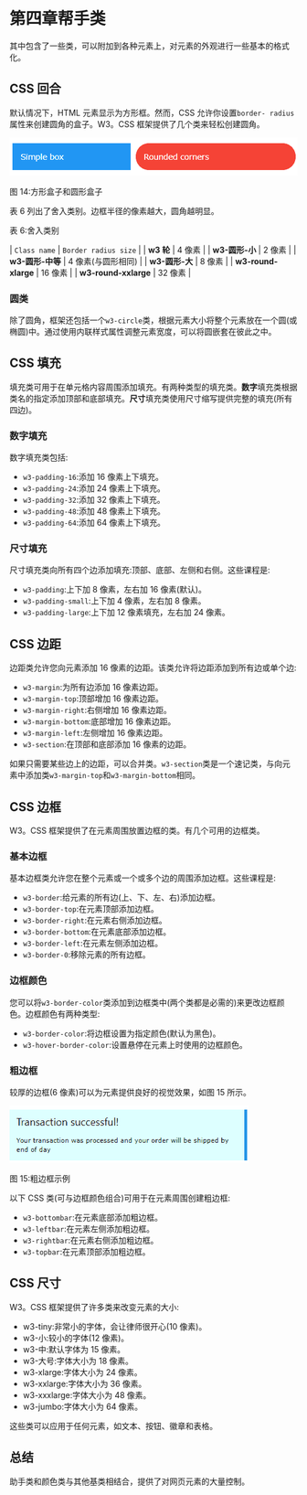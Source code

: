 # 第四章帮手类

其中包含了一些类，可以附加到各种元素上，对元素的外观进行一些基本的格式化。

## CSS 回合

默认情况下，HTML 元素显示为方形框。然而，CSS 允许你设置`border- radius`属性来创建圆角的盒子。W3。CSS 框架提供了几个类来轻松创建圆角。

![](img/image016.png)

图 14:方形盒子和圆形盒子

表 6 列出了舍入类别。边框半径的像素越大，圆角越明显。

表 6:舍入类别

| `Class name` | `Border radius size` |
| **w3 轮** | 4 像素 |
| **w3-圆形-小** | 2 像素 |
| **w3-圆形-中等** | 4 像素(与圆形相同) |
| **w3-圆形-大** | 8 像素 |
| **w3-round-xlarge** | 16 像素 |
| **w3-round-xxlarge** | 32 像素 |

### 圆类

除了圆角，框架还包括一个`w3-circle`类，根据元素大小将整个元素放在一个圆(或椭圆)中。通过使用内联样式属性调整元素宽度，可以将圆嵌套在彼此之中。

## CSS 填充

填充类可用于在单元格内容周围添加填充。有两种类型的填充类。**数字**填充类根据类名的指定添加顶部和底部填充。**尺寸**填充类使用尺寸缩写提供完整的填充(所有四边)。

### 数字填充

数字填充类包括:

*   `w3-padding-16`:添加 16 像素上下填充。
*   `w3-padding-24`:添加 24 像素上下填充。
*   `w3-padding-32`:添加 32 像素上下填充。
*   `w3-padding-48`:添加 48 像素上下填充。
*   `w3-padding-64`:添加 64 像素上下填充。

### 尺寸填充

尺寸填充类向所有四个边添加填充:顶部、底部、左侧和右侧。这些课程是:

*   `w3-padding`:上下加 8 像素，左右加 16 像素(默认)。
*   `w3-padding-small`:上下加 4 像素，左右加 8 像素。
*   `w3-padding-large`:上下加 12 像素填充，左右加 24 像素。

## CSS 边距

边距类允许您向元素添加 16 像素的边距。该类允许将边距添加到所有边或单个边:

*   `w3-margin`:为所有边添加 16 像素边距。
*   `w3-margin-top`:顶部增加 16 像素边距。
*   `w3-margin-right`:右侧增加 16 像素边距。
*   `w3-margin-bottom`:底部增加 16 像素边距。
*   `w3-margin-left`:左侧增加 16 像素边距。
*   `w3-section`:在顶部和底部添加 16 像素的边距。

如果只需要某些边上的边距，可以合并类。`w3-section`类是一个速记类，与向元素中添加类`w3-margin-top`和`w3-margin-bottom`相同。

## CSS 边框

W3。CSS 框架提供了在元素周围放置边框的类。有几个可用的边框类。

### 基本边框

基本边框类允许您在整个元素或一个或多个边的周围添加边框。这些课程是:

*   `w3-border`:给元素的所有边(上、下、左、右)添加边框。
*   `w3-border-top`:在元素顶部添加边框。
*   `w3-border-right`:在元素右侧添加边框。
*   `w3-border-bottom`:在元素底部添加边框。
*   `w3-border-left`:在元素左侧添加边框。
*   `w3-border-0`:移除元素的所有边框。

### 边框颜色

您可以将`w3-border-color`类添加到边框类中(两个类都是必需的)来更改边框颜色。边框颜色有两种类型:

*   `w3-border-color`:将边框设置为指定颜色(默认为黑色)。
*   `w3-hover-border-color`:设置悬停在元素上时使用的边框颜色。

### 粗边框

较厚的边框(6 像素)可以为元素提供良好的视觉效果，如图 15 所示。

![](img/image017.png)

图 15:粗边框示例

以下 CSS 类(可与边框颜色组合)可用于在元素周围创建粗边框:

*   `w3-bottombar`:在元素底部添加粗边框。
*   `w3-leftbar`:在元素左侧添加粗边框。
*   `w3-rightbar`:在元素右侧添加粗边框。
*   `w3-topbar`:在元素顶部添加粗边框。

## CSS 尺寸

W3。CSS 框架提供了许多类来改变元素的大小:

*   w3-tiny:非常小的字体，会让律师很开心(10 像素)。
*   w3-小:较小的字体(12 像素)。
*   w3-中:默认字体为 15 像素。
*   w3-大号:字体大小为 18 像素。
*   w3-xlarge:字体大小为 24 像素。
*   w3-xxlarge:字体大小为 36 像素。
*   w3-xxxlarge:字体大小为 48 像素。
*   w3-jumbo:字体大小为 64 像素。

这些类可以应用于任何元素，如文本、按钮、徽章和表格。

## 总结

助手类和颜色类与其他基类相结合，提供了对网页元素的大量控制。